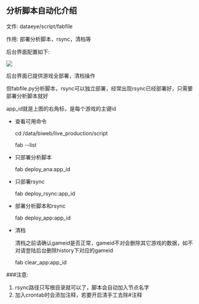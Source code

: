 ## 分析脚本自动化介绍

文件: dataeye/script/fabfile

作用: 部署分析脚本，rsync，清档等

后台界面配置如下:

![](img/analyse_deploy.png)


后台界面已提供游戏全部署，清档操作

但fabfile.py分析脚本，rsync可以独立部署，经常出现rsync已经部署好，只需要部署分析脚本就好

app_id就是上图的右角标，是每个游戏的主键id

- 查看可用命令

    cd /data/biweb/live_production/script

    fab --list

- 只部署分析脚本

    fab deploy_ana:app_id

- 只部署rsync

    fab deploy_rsync:app_id

- 部署分析脚本和rsync

    fab deploy_app:app_id

- 清档

    清档之前请确认gameid是否正常，gameid不对会删除其它游戏的数据，如不对请登陆后台删除history下对应的gameid

    fab clear_app:app_id


###注意:
1. rsync路径只写根目录就可以了，脚本会自动加入节点名字
2. 加入crontab时会添加注释，若要开启清手工去除#注释



